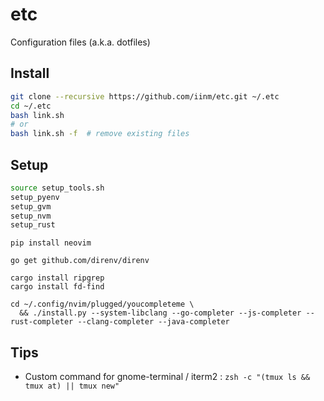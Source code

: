 # etc

Configuration files (a.k.a. dotfiles)

## Install

```sh
git clone --recursive https://github.com/iinm/etc.git ~/.etc
cd ~/.etc
bash link.sh
# or
bash link.sh -f  # remove existing files
```

## Setup

```sh
source setup_tools.sh
setup_pyenv
setup_gvm
setup_nvm
setup_rust
```

```
pip install neovim

go get github.com/direnv/direnv

cargo install ripgrep
cargo install fd-find

cd ~/.config/nvim/plugged/youcompleteme \
  && ./install.py --system-libclang --go-completer --js-completer --rust-completer --clang-completer --java-completer
```

## Tips

- Custom command for gnome-terminal / iterm2 : `zsh -c "(tmux ls && tmux at) || tmux new"`
